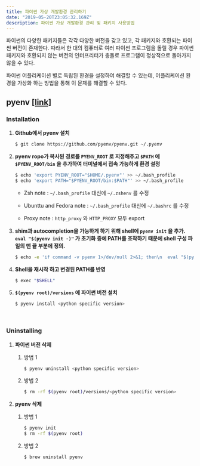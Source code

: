 ```yaml
---
title: 파이썬 가상 개발환경 관리하기
date: "2019-05-20T23:05:32.169Z"
description: 파이썬 가상 개발환경 관리 및 패키지 사용방법
---
```


파이썬의 다양한 패키지들은 각각 다양한 버전을 갖고 있고, 각 패키지와 호환되는 파이썬 버전이 존재한다. 따라서 한 대의 컴퓨터로 여러 파이썬 프로그램을 돌릴 경우 파이썬 패키지와 호환되지 않는 버전의 인터프리터가 충돌로 프로그램이 정상적으로 돌아가지 않을 수 있다.

파이썬 어플리케이션 별로 독립된 환경을 설정하여 해결할 수 있는데, 어플리케이션 환경을 가상화 하는 방법을 통해 이 문제를 해결할 수 있다. 



## pyenv [[link]](https://github.com/pyenv/pyenv#basic-github-checkout)

### Installation

1. **Github에서 pyenv 설치**

   ```bash
   $ git clone https://github.com/pyenv/pyenv.git ~/.pyenv
   ```

   

2. **pyenv ropo가 복사된 경로를 `PYENV_ROOT` 로 지정해주고 `$PATH` 에 `$PYENV_ROOT/bin` 을 추가하여 터미널에서 접속 가능하게 환경 설정**

   ```bash
   $ echo 'export PYENV_ROOT="$HOME/.pyenv"' >> ~/.bash_profile
   $ echo 'export PATH="$PYENV_ROOT/bin:$PATH"' >> ~/.bash_profile
   ```

   - Zsh note : `~/.bash_profile` 대신에 `~/.zshenv`  를 수정

   - Ubunttu and Fedora note : `~/.bash_profile` 대신에 `~/.bashrc` 를 수정

   - Proxy note : `http_proxy` 와 `HTTP_PROXY` 모두 export

     

3. **shim과 autocompletion을 가능하게 하기 위해 shell에 `pyenv init` 을 추가.  `eval "$(pyenv init -)"` 가 초기화 중에 PATH를 조작하기 때문에 shell 구성 파일의 맨 끝 부분에 정의.**

   ```bash
   $ echo -e 'if command -v pyenv 1>/dev/null 2>&1; then\n  eval "$(pyenv init -)"\nfi' >> ~/.bash_profile
   ```

   

4. **Shell을 재시작 하고 변경된 PATH를 반영**

   ```bash
   $ exec "$SHELL"
   ```

   

5. **`$(pyenv root)/versions` 에 파이썬 버전 설치**

   ```bash
   $ pyenv install <python specific version>
   ```



<br>

### Uninstalling

1. **파이썬 버전 삭제**

   1. 방법 1

      ```bash
      $ pyenv uninstall <python specific version>
      ```

   2. 방법 2

      ```bash
      $ rm -rf $(pyenv root)/versions/<python specific version>
      ```

      

2. **pyenv 삭제**

   1. 방법 1

      ```bash
      $ pyenv init
      $ rm -rf $(pyenv root)
      ```

   2. 방법 2

      ``` bash
      $ brew uninstall pyenv 
      ```

      